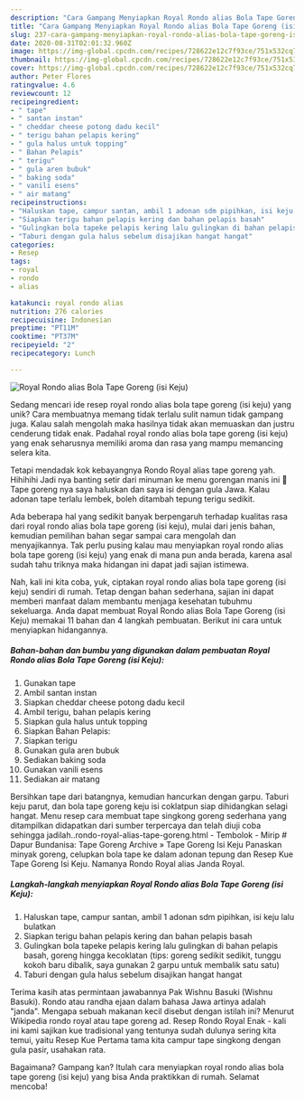 ```yaml
---
description: "Cara Gampang Menyiapkan Royal Rondo alias Bola Tape Goreng (isi Keju) yang Lezat"
title: "Cara Gampang Menyiapkan Royal Rondo alias Bola Tape Goreng (isi Keju) yang Lezat"
slug: 237-cara-gampang-menyiapkan-royal-rondo-alias-bola-tape-goreng-isi-keju-yang-lezat
date: 2020-08-31T02:01:32.960Z
image: https://img-global.cpcdn.com/recipes/728622e12c7f93ce/751x532cq70/royal-rondo-alias-bola-tape-goreng-isi-keju-foto-resep-utama.jpg
thumbnail: https://img-global.cpcdn.com/recipes/728622e12c7f93ce/751x532cq70/royal-rondo-alias-bola-tape-goreng-isi-keju-foto-resep-utama.jpg
cover: https://img-global.cpcdn.com/recipes/728622e12c7f93ce/751x532cq70/royal-rondo-alias-bola-tape-goreng-isi-keju-foto-resep-utama.jpg
author: Peter Flores
ratingvalue: 4.6
reviewcount: 12
recipeingredient:
- " tape"
- " santan instan"
- " cheddar cheese potong dadu kecil"
- " terigu bahan pelapis kering"
- " gula halus untuk topping"
- " Bahan Pelapis"
- " terigu"
- " gula aren bubuk"
- " baking soda"
- " vanili esens"
- " air matang"
recipeinstructions:
- "Haluskan tape, campur santan, ambil 1 adonan sdm pipihkan, isi keju lalu bulatkan"
- "Siapkan terigu bahan pelapis kering dan bahan pelapis basah"
- "Gulingkan bola tapeke pelapis kering lalu gulingkan di bahan pelapis basah, goreng hingga kecoklatan (tips: goreng sedikit sedikit, tunggu kokoh baru dibalik, saya gunakan 2 garpu untuk membalik satu satu)"
- "Taburi dengan gula halus sebelum disajikan hangat hangat"
categories:
- Resep
tags:
- royal
- rondo
- alias

katakunci: royal rondo alias 
nutrition: 276 calories
recipecuisine: Indonesian
preptime: "PT11M"
cooktime: "PT37M"
recipeyield: "2"
recipecategory: Lunch

---
```



![Royal Rondo alias Bola Tape Goreng (isi Keju)](https://img-global.cpcdn.com/recipes/728622e12c7f93ce/751x532cq70/royal-rondo-alias-bola-tape-goreng-isi-keju-foto-resep-utama.jpg)

Sedang mencari ide resep royal rondo alias bola tape goreng (isi keju) yang unik? Cara membuatnya memang tidak terlalu sulit namun tidak gampang juga. Kalau salah mengolah maka hasilnya tidak akan memuaskan dan justru cenderung tidak enak. Padahal royal rondo alias bola tape goreng (isi keju) yang enak seharusnya memiliki aroma dan rasa yang mampu memancing selera kita.

Tetapi mendadak kok kebayangnya Rondo Royal alias tape goreng yah. Hihihihi Jadi nya banting setir dari minuman ke menu gorengan manis ini 🙈 Tape goreng nya saya haluskan dan saya isi dengan gula Jawa. Kalau adonan tape terlalu lembek, boleh ditambah tepung terigu sedikit.

Ada beberapa hal yang sedikit banyak berpengaruh terhadap kualitas rasa dari royal rondo alias bola tape goreng (isi keju), mulai dari jenis bahan, kemudian pemilihan bahan segar sampai cara mengolah dan menyajikannya. Tak perlu pusing kalau mau menyiapkan royal rondo alias bola tape goreng (isi keju) yang enak di mana pun anda berada, karena asal sudah tahu triknya maka hidangan ini dapat jadi sajian istimewa.


Nah, kali ini kita coba, yuk, ciptakan royal rondo alias bola tape goreng (isi keju) sendiri di rumah. Tetap dengan bahan sederhana, sajian ini dapat memberi manfaat dalam membantu menjaga kesehatan tubuhmu sekeluarga. Anda dapat membuat Royal Rondo alias Bola Tape Goreng (isi Keju) memakai 11 bahan dan 4 langkah pembuatan. Berikut ini cara untuk menyiapkan hidangannya.

<!--inarticleads1-->

##### Bahan-bahan dan bumbu yang digunakan dalam pembuatan Royal Rondo alias Bola Tape Goreng (isi Keju):

1. Gunakan  tape
1. Ambil  santan instan
1. Siapkan  cheddar cheese potong dadu kecil
1. Ambil  terigu, bahan pelapis kering
1. Siapkan  gula halus untuk topping
1. Siapkan  Bahan Pelapis:
1. Siapkan  terigu
1. Gunakan  gula aren bubuk
1. Sediakan  baking soda
1. Gunakan  vanili esens
1. Sediakan  air matang


Bersihkan tape dari batangnya, kemudian hancurkan dengan garpu. Taburi keju parut, dan bola tape goreng keju isi coklatpun siap dihidangkan selagi hangat. Menu resep cara membuat tape singkong goreng sederhana yang ditampilkan didapatkan dari sumber terpercaya dan telah diuji coba sehingga jadilah..rondo-royal-alias-tape-goreng.html - Tembolok - Mirip # Dapur Bundanisa: Tape Goreng Archive » Tape Goreng Isi Keju Panaskan minyak goreng, celupkan bola tape ke dalam adonan tepung dan Resep Kue Tape Goreng Isi Keju. Namanya Rondo Royal alias Janda Royal. 

<!--inarticleads2-->

##### Langkah-langkah menyiapkan Royal Rondo alias Bola Tape Goreng (isi Keju):

1. Haluskan tape, campur santan, ambil 1 adonan sdm pipihkan, isi keju lalu bulatkan
1. Siapkan terigu bahan pelapis kering dan bahan pelapis basah
1. Gulingkan bola tapeke pelapis kering lalu gulingkan di bahan pelapis basah, goreng hingga kecoklatan (tips: goreng sedikit sedikit, tunggu kokoh baru dibalik, saya gunakan 2 garpu untuk membalik satu satu)
1. Taburi dengan gula halus sebelum disajikan hangat hangat


Terima kasih atas permintaan jawabannya Pak Wishnu Basuki (Wishnu Basuki). Rondo atau randha ejaan dalam bahasa Jawa artinya adalah &#34;janda&#34;. Mengapa sebuah makanan kecil disebut dengan istilah ini? Menurut Wikipedia rondo royal atau tape goreng ad. Resep Rondo Royal Enak - kali ini kami sajikan kue tradisional yang tentunya sudah dulunya sering kita temui, yaitu Resep Kue Pertama tama kita campur tape singkong dengan gula pasir, usahakan rata. 

Bagaimana? Gampang kan? Itulah cara menyiapkan royal rondo alias bola tape goreng (isi keju) yang bisa Anda praktikkan di rumah. Selamat mencoba!
